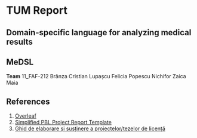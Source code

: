 # TUM Report


## Domain-specific language for analyzing medical results 
## MeDSL
 **Team** 11_FAF-212
          Brânza Cristian
          Lupașcu Felicia
          Popescu Nichifor
          Zaica Maia


## References
1. [Overleaf](https://www.overleaf.com)
2. [Simplified PBL Project Report Template](https://github.com/DrVasile/simplified-pbl-project-report-template)
3. [Ghid de elaborare și susținere a proiectelor/tezelor de licență](https://utm.md/wp-content/uploads/2020/05/Ghid-Elaborarea-si-sustinerea-tezelor-de-master-Master.pdf)
